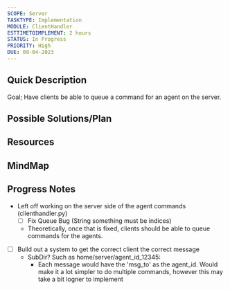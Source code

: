 ```yaml
---
SCOPE: Server
TASKTYPE: Implementation
MODULE: ClientHandler
ESTTIMETOIMPLEMENT: 2 hours
STATUS: In Progress
PRIORITY: High
DUE: 09-04-2023
---
```



## Quick Description
Goal; Have clients be able to queue a command for an agent on the server. 


## Possible Solutions/Plan


## Resources

## MindMap

## Progress Notes
- Left off working on the server side of the agent commands (clienthandler.py)
	- [ ] Fix Queue Bug (String something must be indices)
	- Theoretically, once that is fixed, clients should be able to queue commands for the agents. 
- [ ] Build out a system to get the correct client the correct message
	- SubDir? Such as home/server/agent_id_12345: 
		- Each message would have the 'msg_to' as the agent_id. Would make it a lot simpler to do multiple commands, however this may take a bit logner to implement